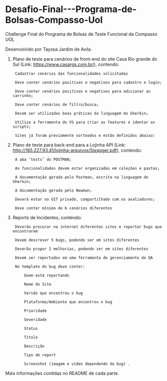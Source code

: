 # Desafio-Final---Programa-de-Bolsas-Compasso-Uol

Challenge Final do Programa de Bolsas de Teste Funcional da Compasso UOL

Desenvolvido por Tayssa Jardim de Avila.


1) Plano de teste para cenários de front-end do site Casa Rio grande do Sul (Link: https://www.casargs.com.br/), contendo:

 		Cadastrar cenários das funcionalidades solicitadas 

 		Deve conter cenários positivos e negativos para cadastro e login; 

		Deve conter cenários positivos e negativos para adicionar ao carrinho; 
  
		Deve conter cenários de filtro/busca; 

 		Devem ser utilizadas boas práticas da linguagem do Gherkin; 

 		Utilize a ferramenta do VS para criar as features e identar os scripts;  

 		Sites já foram previamente sorteados e estão definidos abaixo:



2) Plano de teste para back-end para a Lojinha API (Link: http://165.227.93.41/lojinha-arquivos/Swagger.pdf), contendo: 

		A aba ‘tests’ do POSTMAN;

		As funcionalidades devem estar organizadas em coleções e pastas; 

		A documentação gerada pelo Postman, escrita na linguagem do Gherkin; 

		A documentação gerada pelo Newman; 

		Deverá estar no GIT privado, compartilhado com os avaliadores;

		Deve conter mínimo de 6 cenários diferentes 



3) Reports de Incidentes, contendo: 

 		Deverão procurar na internet diferentes sites e reportar bugs que encontrarem 

		Devem descrever 5 bugs, podendo ser em sites diferentes 

		Deverão propor 2 melhorias, podendo ser em sites diferentes 

		Devem ser reportados em uma ferramenta de gerenciamento de QA 

		No template do bug deve conter:  

    		Quem está reportando 

    		Nome do Site 

    		Versão que encontrou o bug 

    		Plataforma/Ambiente que encontrou o bug 

    		Prioridade 

    		Severidade 

    		Status 

    		Título 

    		Descrição 

    		Tipo de report 

    		Screenshot (imagem e vídeo dependendo do bug) .

 
Mais informações contidas no README de cada parte.
